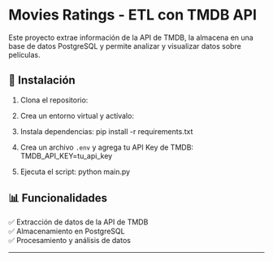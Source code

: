 # Movies Ratings - ETL con TMDB API

Este proyecto extrae información de la API de TMDB, la almacena en una base de datos PostgreSQL y permite analizar y visualizar datos sobre películas.

## 📌 Instalación

1. Clona el repositorio:



2. Crea un entorno virtual y actívalo:



3. Instala dependencias:
pip install -r requirements.txt



4. Crea un archivo `.env` y agrega tu API Key de TMDB:
TMDB_API_KEY=tu_api_key



5. Ejecuta el script:
python main.py


## 📊 Funcionalidades
✅ Extracción de datos de la API de TMDB  
✅ Almacenamiento en PostgreSQL  
✅ Procesamiento y análisis de datos  

---
